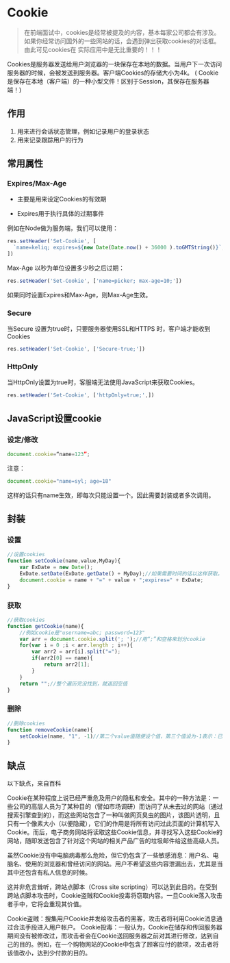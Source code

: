 # Cookie

> 在前端面试中，cookies是经常被提及的内容，基本每家公司都会有涉及。如果你经常访问国外的一些网站的话，会遇到弹出获取cookies的对话框。由此可见cookies在 实际应用中是无比重要的！！！



Cookies是服务器发送给用户浏览器的一块保存在本地的数据。当用户下一次访问服务器的时候，会被发送到服务器。客户端Cookies的存储大小为4k。 ( Cookie 是保存在本地（客户端）的一种小型文件！区别于Session，其保存在服务器端！)

## 作用

1. 用来进行会话状态管理，例如记录用户的登录状态
2. 用来记录跟踪用户的行为

## 常用属性

### Expires/Max-Age
- 主要是用来设定Cookies的有效期

- Expires用于执行具体的过期事件

例如在Node做为服务端，我们可以使用：

```js
res.setHeader('Set-Cookie', [
  `name=keliq; expires=${new Date(Date.now() + 36000 ).toGMTString()}`,
])
```

Max-Age 以秒为单位设置多少秒之后过期：

```js
res.setHeader('Set-Cookie', ['name=picker; max-age=10;'])
```

如果同时设置Expires和Max-Age，则Max-Age生效。

###  Secure

当Secure 设置为true时，只要服务器使用SSL和HTTPS 时，客户端才能收到Cookies

```js
res.setHeader('Set-Cookie', ['Secure-true;'])
```

### HttpOnly
当HttpOnly设置为true时，客服端无法使用JavaScript来获取Cookies。

```js
res.setHeader('Set-Cookie', ['httpOnly=true;',])
```

## JavaScript设置cookie
### 设定/修改
```js
document.cookie=“name=123”;
```

注意：

```js
document.cookie="name=syl; age=18"
```

这样的话只有name生效，即每次只能设置一个。因此需要封装或者多次调用。

## 封装
### 设置

```js
//设置cookies
function setCookie(name,value,MyDay){
    var ExDate = new Date();
    ExDate.setDate(ExDate.getDate() + MyDay);//如果需要时间的话以这样获取。
    document.cookie = name + "=" + value + ";expires=" + ExDate;
}
```

### 获取
```js
//获取cookies
function getCookie(name){
    //例如cookie是"username=abc; password=123"
    var arr = document.cookie.split('; ');//用“;”和空格来划分cookie
    for(var i = 0 ;i < arr.length ; i++){
        var arr2 = arr[i].split("=");
        if(arr2[0] == name){
            return arr2[1];
        }
    }
    return "";//整个遍历完没找到，就返回空值
}
```

### 删除
```js
//删除cookies
function removeCookie(name){
    setCookie(name, "1", -1)//第二个value值随便设个值，第三个值设为-1表示：已经过期。
}
```



## 缺点
以下缺点，来自百科

Cookie在某种程度上说已经严重危及用户的隐私和安全。其中的一种方法是：一些公司的高层人员为了某种目的（譬如市场调研）而访问了从未去过的网站（通过搜索引擎查到的），而这些网站包含了一种叫做网页臭虫的图片，该图片透明，且只有一个像素大小（以便隐藏），它们的作用是将所有访问过此页面的计算机写入Cookie。而后，电子商务网站将读取这些Cookie信息，并寻找写入这些Cookie的网站，随即发送包含了针对这个网站的相关产品广告的垃圾邮件给这些高级人员。

虽然Cookie没有中电脑病毒那么危险，但它仍包含了一些敏感消息：用户名、电脑名、使用的浏览器和曾经访问的网站。用户不希望这些内容泄漏出去，尤其是当其中还包含有私人信息的时候。

这并非危言耸听，跨站点脚本（Cross site scripting）可以达到此目的。在受到跨站点脚本攻击时，Cookie盗贼和Cookie投毒将窃取内容。一旦Cookie落入攻击者手中，它将会重现其价值。

Cookie盗贼：搜集用户Cookie并发给攻击者的黑客，攻击者将利用Cookie消息通过合法手段进入用户帐户。
Cookie投毒：一般认为，Cookie在储存和传回服务器期间没有被修改过，而攻击者会在Cookie送回服务器之前对其进行修改，达到自己的目的。例如，在一个购物网站的Cookie中包含了顾客应付的款项，攻击者将该值改小，达到少付款的目的。

